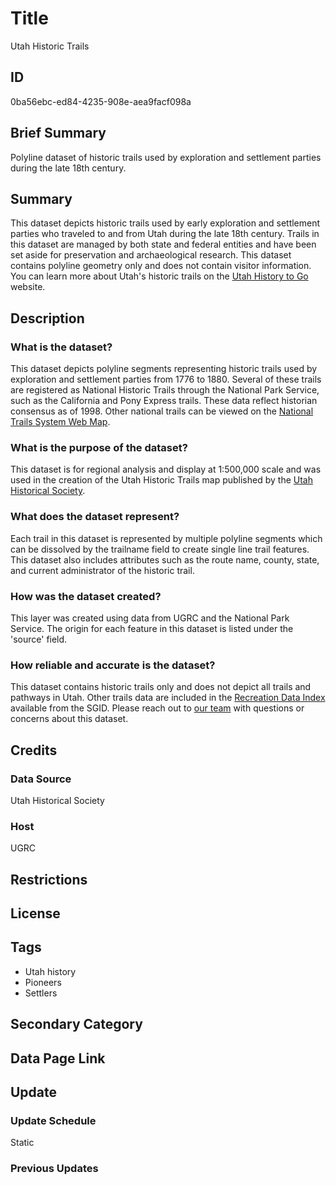 # Title

Utah Historic Trails

## ID

0ba56ebc-ed84-4235-908e-aea9facf098a

## Brief Summary

Polyline dataset of historic trails used by exploration and settlement parties during the late 18th century.

## Summary

This dataset depicts historic trails used by early exploration and settlement parties who traveled to and from Utah during the late 18th century. Trails in this dataset are managed by both state and federal entities and have been set aside for preservation and archaeological research. This dataset contains polyline geometry only and does not contain visitor information. You can learn more about Utah's historic trails on the [Utah History to Go](https://historytogo.utah.gov/historic-trails/) website.

## Description

### What is the dataset?

This dataset depicts polyline segments representing historic trails used by exploration and settlement parties from 1776 to 1880. Several of these trails are registered as National Historic Trails through the National Park Service, such as the California and Pony Express trails. These data reflect historian consensus as of 1998. Other national trails can be viewed on the [National Trails System Web Map](https://www.arcgis.com/apps/webappviewer/index.html?id=d89951079a374f28ab4a3b9fc41025dd&center=-13049019.241%2C5674733.3836%2C102100&level=16).

### What is the purpose of the dataset?

This dataset is for regional analysis and display at 1:500,000 scale and was used in the creation of the Utah Historic Trails map published by the [Utah Historical Society](https://history.utah.gov/).

### What does the dataset represent?

Each trail in this dataset is represented by multiple polyline segments which can be dissolved by the trailname field to create single line trail features. This dataset also includes attributes such as the route name, county, state, and current administrator of the historic trail.

### How was the dataset created?

This layer was created using data from UGRC and the National Park Service. The origin for each feature in this dataset is listed under the 'source' field.

### How reliable and accurate is the dataset?

This dataset contains historic trails only and does not depict all trails and pathways in Utah. Other trails data are included in the [Recreation Data Index](https://gis.utah.gov/products/sgid/recreation/) available from the SGID. Please reach out to [our team](https://gis.utah.gov/contact/) with questions or concerns about this dataset.

## Credits

### Data Source

Utah Historical Society

### Host

UGRC

## Restrictions

## License

## Tags

- Utah history
- Pioneers
- Settlers

## Secondary Category

## Data Page Link

## Update

### Update Schedule

Static

### Previous Updates
